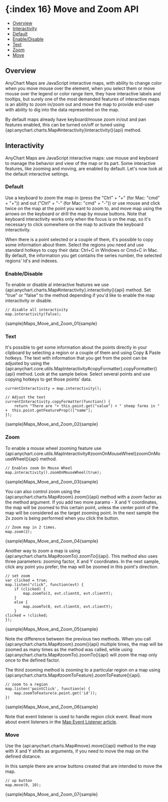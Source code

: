 {:index 16}
Move and Zoom API
=================

* [Overview](#overview)
* [Interactivity](#interactivity)
 * [Default](#default)
 * [Enable/Disable](#enable/disable)
 * [Text](#text)
 * [Zoom](#zoom)
 * [Move](#move)

## Overview

AnyChart Maps are JavaScript interactive maps, with ability to change color when you move mouse over the element, when you select them or move mouse over the legend or color range item, they have interactive labels and tooltips, but surely one of the most demanded features of interactive maps is an ability to zoom in/zoom out and move the map to provide end-user with ability to dig into the data represented on the map.

By default maps already have keyboard/mouse zoom in/out and pan features enabled, this can be turned on/off or tuned using {api:anychart.charts.Map#interactivity}interactivity(){api} method.

## Interactivity

AnyChart Maps are JavaScript interactive maps: use mouse and keyboard to manage the behavior and view of the map or its part. Some interactive features, like zooming and moving, are enabled by default. Let's now look at the default interactive settings.

### Default

Use a keyboard to zoom the map in (press the "Ctrl" + "+" (for Mac: "cmd" + "+")) and out ("Ctrl" + "-" (for Mac: "cmd" + "-")) or use mouse and click twice on the map at the point you want to zoom to, and move map using the arrows on the keyboard or drill the map by mouse buttons. Note that keyboard interactivity works only when the focus is on the map, so it's necessary to click somewhere on the map to activate the keyboard interactivity.

When there is a point selected or a couple of them, it's possible to copy some information about them. Select the regions you need and use standard hotkeys to copy their data: Ctrl+C in Windows or Cmd+C in Mac. By default, the information you get contains the series number, the selected regions' Id's and indexes. 

### Enable/Disable

To enable or disable al interactive features we use {api:anychart.charts.Map#interactivity}.interactivity(){api} method. Set "true" or "false" to the method depending if you'd like to enable the map interactivity or disable.

```
// disable all interactivity
map.interactivity(false);
```

{sample}Maps\_Move\_and\_Zoom\_01{sample}

### Text

It's possible to get some information about the points directly in your clipboard by selecting a region or a couple of them and using Copy & Paste hotkeys. The text with information that you get from the point can be adjusted by using the {api:anychart.core.utils.MapInteractivity#copyFormatter}.copyFormatter(){api} method. Look at the sample below. Select several points and use copying hotkeys to get those points' data.

```
currentInteractivity = map.interactivity();

// Adjust the text
currentInteractivity.copyFormatter(function() {
    return "There are "+ this.point.get("value") + " sheep farms in " +  this.point.getFeatureProp()["name"];
});
```

{sample}Maps\_Move\_and\_Zoom\_02{sample}

### Zoom

To enable a mouse wheel zooming feature use {api:anychart.core.utils.MapInteractivity#zoomOnMouseWheel}zoomOnMouseWheel(){api} method.

```
// Enables zoom On Mouse Wheel
map.interactivity().zoomOnMouseWheel(true);
```

{sample}Maps\_Move\_and\_Zoom\_03{sample}

You can also control zoom using the {api:anychart.charts.Map#zoom}.zoom(){api} method with a zoom factor as the method argument. If you add two more params - X and Y coordinates, the map will be zoomed to this certain point, unless the center point of the map will be considered as the target zooming point. In the next sample the 2x zoom is being performed when you click the button.

```
// Zoom map in 2 times.
map.zoom(2);
```

{sample}Maps\_Move\_and\_Zoom\_04{sample}

Another way to zoom a map is using {api:anychart.charts.Map#zoomTo}.zoomTo(){api}. This method also uses three parameters: zooming factor, X and Y coordinates. In the next sample, click any point you prefer; the map will be zoomed in this point's direction.

```
// set zoom
var clicked = true;
map.listen("click", function(evt) {
    if (clicked) {                 
        map.zoomTo(3, evt.clientX, evt.clientY);
    }
    else {
        map.zoomTo(0, evt.clientX, evt.clientY);
    }
clicked = !clicked;
});
```

{sample}Maps\_Move\_and\_Zoom\_05{sample}

Note the difference between the previous two methods. When you call {api:anychart.charts.Map#zoom}.zoom(){api} multiple times, the map will be zoomed as many times as the method was called, while using {api:anychart.charts.Map#zoomTo}.zoomTo(){api} will zoom the map only once to the defined factor.

The third zooming method is zooming to a particular region on a map using {api:anychart.charts.Map#zoomToFeature}.zoomToFeature(){api}.

```
// zoom to a region
map.listen('pointClick', function(e) {
    map.zoomToFeature(e.point.get('id'));
})
```

{sample}Maps\_Move\_and\_Zoom\_06{sample}

Note that event listener is used to handle region click event. Read more about event listeners in the [Map Event Listener article](Event_Listeners).

### Move

Use the {api:anychart.charts.Map#move}.move(){api} method to the map with X and Y shifts as arguments, if you need to move the map on the defined distance.

In this sample there are arrow buttons created that are intended to move the map.

```
// up button
map.move(0, 10);
```

{sample}Maps\_Move\_and\_Zoom\_07{sample}

